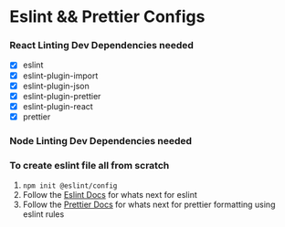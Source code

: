 # Eslint && Prettier Configs

### React Linting Dev Dependencies needed

-   [x] eslint
-   [x] eslint-plugin-import
-   [x] eslint-plugin-json
-   [x] eslint-plugin-prettier
-   [x] eslint-plugin-react
-   [x] prettier

### Node Linting Dev Dependencies needed

### To create eslint file all from scratch

1. `npm init @eslint/config `
2. Follow the [Eslint Docs](https://eslint.org/docs/latest/user-guide/getting-started) for whats next for eslint
3. Follow the [Prettier Docs](https://prettier.io/docs/en/configuration.html) for whats next for prettier formatting using eslint rules
